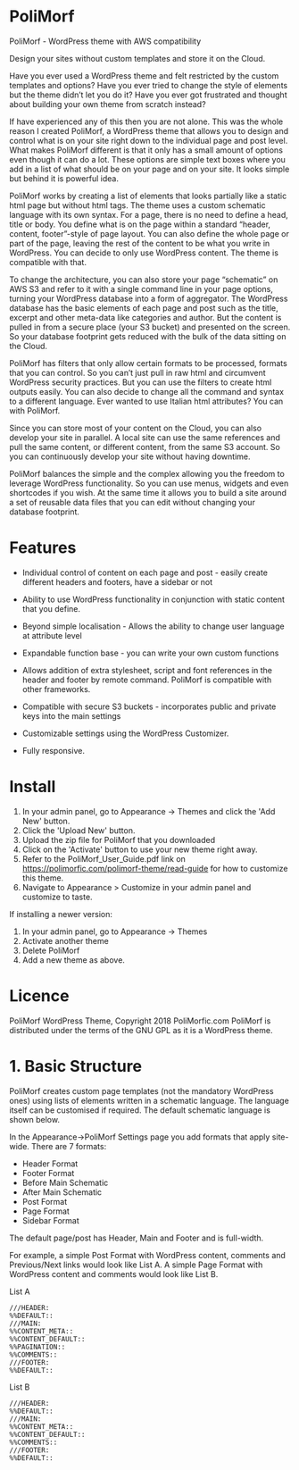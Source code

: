 # PoliMorf
PoliMorf - WordPress theme with AWS compatibility

Design your sites without custom templates and store it on the Cloud.

Have you ever used a WordPress theme and felt restricted by the custom templates and options? Have you ever tried to change the style of elements but the theme didn’t let you do it? Have you ever got frustrated and thought about building your own theme from scratch instead?

If have experienced any of this then you are not alone. This was the whole reason I created PoliMorf, a WordPress theme that allows you to design and control what is on your site right down to the individual page and post level.  What makes PoliMorf different is that it only has a small amount of options even though it can do a lot. These options are simple text boxes where you add in a list of what should be on your page and on your site. It looks simple but behind it is powerful idea. 

PoliMorf works by creating a list of elements that looks partially like a static html page but without html tags. The theme uses a custom schematic language with its own syntax. For a page, there is no need to define a head, title or body. You define what is on the page within a standard “header, content, footer”-style of page layout. You can also define the whole page or part of the page, leaving the rest of the content to be what you write in WordPress. You can decide to only use WordPress content. The theme is compatible with that.

To change the architecture, you can also store your page “schematic” on AWS S3 and refer to it with a single command line in your page options, turning your WordPress database into a form of aggregator. The WordPress database has the basic elements of each page and post such as the title, excerpt and other meta-data like categories and author. But the content is pulled in from a secure place (your S3 bucket) and presented on the screen. So your database footprint gets reduced with the bulk of the data sitting on the Cloud. 

PoliMorf has filters that only allow certain formats to be processed, formats that you can control. So you can’t just pull in raw html and circumvent WordPress security practices. But you can use the filters to create html outputs easily. You can also decide to change all the command and syntax to a different language. Ever wanted to use Italian html attributes? You can with PoliMorf.

Since you can store most of your content on the Cloud, you can also develop your site in parallel. A local site can use the same references and pull the same content, or different content, from the same S3 account. So you can continuously develop your site without having downtime. 

PoliMorf balances the simple and the complex allowing you the freedom to leverage WordPress functionality. So you can use menus, widgets and even shortcodes if you wish. At the same time it allows you to build a site around a set of reusable data files that you can edit without changing your database footprint. 


# Features

- Individual control of content on each page and post - easily create different headers and footers, have a sidebar or not

- Ability to use WordPress functionality in conjunction with static content that you define.

- Beyond simple localisation - Allows the ability to change user language at attribute level

- Expandable function base - you can write your own custom functions

- Allows addition of extra stylesheet, script and font references in the header and footer by remote command. PoliMorf is compatible with other frameworks.

- Compatible with secure S3 buckets - incorporates public and private keys into the main settings

- Customizable settings using the WordPress Customizer.

- Fully responsive.

# Install

1. In your admin panel, go to Appearance -> Themes and click the 'Add New' button.
2. Click the 'Upload New' button.
3. Upload the zip file for PoliMorf that you downloaded
4. Click on the 'Activate' button to use your new theme right away.
5. Refer to the PoliMorf_User_Guide.pdf link on https://polimorfic.com/polimorf-theme/read-guide for how to customize this theme.
6. Navigate to Appearance > Customize in your admin panel and customize to taste.

If installing a newer version:

1. In your admin panel, go to Appearance -> Themes
2. Activate another theme
3. Delete PoliMorf
4. Add a new theme as above.

# Licence

PoliMorf WordPress Theme, Copyright 2018 PoliMorfic.com
PoliMorf is distributed under the terms of the GNU GPL as it is a
WordPress theme.

# 1. Basic Structure

PoliMorf creates custom page templates (not the mandatory WordPress ones) using lists of elements written in a schematic language. The language itself can be customised if required. The default schematic language is shown below.

In the Appearance->PoliMorf Settings page you add formats that apply site-wide. There are 7 formats:

- Header Format
- Footer Format
- Before Main Schematic
- After Main Schematic
- Post Format
- Page Format
- Sidebar Format

The default page/post has Header, Main and Footer and is full-width.

For example, a simple Post Format with WordPress content, comments and Previous/Next links would look like List A.
A simple Page Format with WordPress content and comments would look like List B.

List A

```
///HEADER:
%%DEFAULT::
///MAIN:
%%CONTENT_META::
%%CONTENT_DEFAULT::
%%PAGINATION::
%%COMMENTS::
///FOOTER:
%%DEFAULT::
```

List B

```
///HEADER:
%%DEFAULT::
///MAIN:
%%CONTENT_META::
%%CONTENT_DEFAULT::
%%COMMENTS::
///FOOTER:
%%DEFAULT::
```

